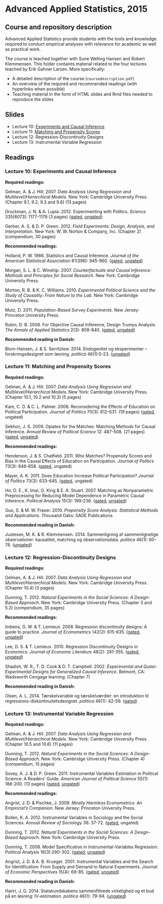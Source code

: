 # Advanced Applied Statistics, 2015

## Course and repository description

Advanced Applied Statistics provide students with the tools and knowledge required to conduct empirical analyses with relevance for academic as well as practical work. 

The course is teached together with Sune Welling Hansen and Robert Klemmensen. This folder containts material related to the four lectures teached by Erik Gahner Larsen. More specifically: 

- A detailed description of the course (`coursedescription.pdf`)
- An overview of the required and recommended readings (with hyperlinks when possible)
- Teaching material in the form of HTML slides and Rmd files needed to reproduce the slides

## Slides

- Lecture 10: [Experiments and Causal Inference](http://erikgahner.github.io/slides/aas2015-w10-experiments/experiments.html)
- Lecture 11: [Matching and Propensity Scores](http://erikgahner.github.io/slides/aas2015-w11-matching/matching.html)
- Lecture 12: Regression-Discontinuity Designs
- Lecture 13: Instrumental Variable Regression

## Readings
### Lecture 10: Experiments and Causal Inference

**Required readings:**

Gelman, A. & J. Hill. 2007. _Data Analysis Using Regression and Multilevel/Hierarchical Models._ New York: Cambridge University Press. (Chapter 9.1, 9.2, 9.3 and 9.6) (13 pages)

Druckman, J. N. & A. Lupia. 2012. Experimenting with Politics. _Science_ 335(6073): 1177-1179 (3 pages) ([gated](http://www.sciencemag.org/content/335/6073/1177), [ungated](http://faculty.wcas.northwestern.edu/~jnd260/pub/Druckman%20Lupia%20Science%202012.pdf))

Gerber, A. S. & D. P. Green. 2012. _Field Experiments: Design, Analysis, and Interpretation_. New York: W. W. Norton & Company, Inc. (Chapter 2) (compendium, 30 pages)

**Recommended readings:**

Holland, P. W. 1986. Statistics and Causal Inference. _Journal of the American Statistical Association_ 81(396): 945-960. ([gated](http://www.tandfonline.com/doi/abs/10.1080/01621459.1986.10478354), [ungated](http://www.ics.uci.edu/~sternh/courses/265/holland_jasa1986.pdf))

Morgan, S. L. & C. Winship. 2007. _Counterfactuals and Causal Inference: Methods and Principles for Social Research_. New York: Cambridge University Press.

Morton, R. B. & K. C. Williams. 2010. _Experimental Political Science and the Study of Causality: From Nature to the Lab_. New York: Cambridge University Press.

Mutz, D. 2011. _Population-Based Survey Experiments_. New Jersey: Princeton University Press.

Rubin, D. B. 2008. For Objective Causal Inference, Design Trumps Analysis. _The Annals of Applied Statistics_ 2(3): 808-840. ([gated](http://www.jstor.org/stable/30245110?seq=1#page_scan_tab_contents), [ungated](http://arxiv.org/pdf/0811.1640.pdf))

**Recommended reading in Danish:**

Blom-Hansen, J. & S. Serritzlew. 2014. Endogenitet og eksperimenter – forskningsdesignet som løsning. _politica_ 46(1):5-23. ([ungated](http://politica.dk/fileadmin/politica/Dokumenter/politica_46_1/blom-hansen_og_serritzlew.pdf))

### Lecture 11: Matching and Propensity Scores

**Required readings:**

Gelman, A. & J. Hill. 2007. _Data Analysis Using Regression and Multilevel/Hierarchical Models_. New York: Cambridge University Press. (Chapter 10.1, 10.2 and 10.3) (5 pages)

Kam, C. D. & C. L. Palmer. 2008. Reconsidering the Effects of Education on Political Participation. _Journal of Politics_ 70(3): 612-631. (19 pages) ([gated](http://journals.cambridge.org/action/displayFulltext?type=1&fid=1927228&jid=JOP&volumeId=70&issueId=03&aid=1927220), ungated)

Sekhon, J. S. 2009. Opiates for the Matches: Matching Methods for Causal Inference. _Annual Review of Political Science_ 12: 487-508. (21 pages) ([gated](http://www.annualreviews.org/doi/abs/10.1146/annurev.polisci.11.060606.135444), [ungated](http://sekhon.berkeley.edu/papers/opiates.pdf))

**Recommended readings:**

Henderson, J. & S. Chatfield. 2011. Who Matches? Propensity Scores and Bias in the Causal Effects of Education on Participation. _Journal of Politics_ 73(3): 646-658. ([gated](http://journals.cambridge.org/action/displayAbstract?fromPage=online&aid=8347737&fileId=S0022381611000351), ungated)

Mayer, A. K. 2011. Does Education Increase Political Participation? _Journal of Politics_ 73(3): 633-645. ([gated](http://journals.cambridge.org/action/displayAbstract?fromPage=online&aid=8347734&fileId=S002238161100034X), ungated)

Ho, D. E., K. Imai, G. King & E. A. Stuart. 2007. Matching as Nonparametric Preprocessing for Reducing Model Dependence in Parametric Causal Inference. _Political Analysis_ 15(3): 199-236. ([gated](http://pan.oxfordjournals.org/content/15/3/199.short), [ungated](http://zmjones.com/static/causal-inference/ho-pa-2007.pdf))

Guo, S. & M. W. Fraser. 2010. _Propensity Score Analysis: Statistical Methods and Applications_. Thousand Oaks: SAGE Publications.

**Recommended reading in Danish:**

Justesen, M. K. & R. Klemmensen. 2014. Sammenligning af sammenlignelige observationer: kausalitet, matching og observationsdata. _politica_ 46(1): 60-78. ([ungated](http://politica.dk/fileadmin/politica/Dokumenter/politica_46_1/justesen_og_klemmensen.pdf))
 
### Lecture 12: Regression-Discontinuity Designs

**Required readings:**

Gelman, A. & J. Hill. 2007. _Data Analysis Using Regression and Multilevel/Hierarchical Models_. New York: Cambridge University Press. (Chapter 10.4) (3 pages)

Dunning, T. 2012. _Natural Experiments in the Social Sciences: A Design-Based Approach_. New York: Cambridge University Press. (Chapter 3 and 5.2) (compendium, 35 pages)

**Recommended readings:**

Imbens, G. W. & T. Lemieux. 2008. Regression discontinuity designs: A guide to practice. _Journal of Econometrics_ 142(2): 615-635. ([gated](http://www.sciencedirect.com/science/article/pii/S0304407607001091), [ungated](http://info.cba.ksu.edu/Chua/Temp/RDD/ImbensLemieuxJE08.pdf))

Lee, D. S. & T. Lemieux. 2010. Regression Discontinuity Designs in Economics. _Journal of Economic Literature_ 48(2): 281-355. ([gated](https://www.aeaweb.org/articles.php?doi=10.1257/jel.48.2.281), [ungated](http://www.princeton.edu/~davidlee/wp/RDDEconomics.pdf))

Shadish, W. R., T. D. Cook & D. T. Campbell. 2002. _Experimental and Quasi-Experimental Designs for Generalized Causal Inference_. Belmont, CA: Wadsworth Cengage learning. (Chapter 7)

**Recommended reading in Danish:**

Olsen, A. L. 2014. Tærskelvariable og tærskelværdier: en introduktion til regressions-diskontinuitetsdesignet. _politica_ 46(1): 42-59. ([gated](http://politica.dk/fileadmin/politica/Dokumenter/politica_46_1/olsen.pdf))
 
### Lecture 13: Instrumental Variable Regression

**Required readings:**

Gelman, A. & J. Hill. 2007. _Data Analysis Using Regression and Multilevel/Hierarchical Models_. New York: Cambridge University Press. (Chapter 10.5 and 10.6) (11 pages)

Dunning, T. 2012. _Natural Experiments in the Social Sciences: A Design-Based Approach_. New York: Cambridge University Press. (Chapter 4) (compendium, 15 pages)

Sovey, A. J. & D. P. Green. 2011. Instrumental Variables Estimation in Political Science: A Readers’ Guide. _American Journal of Political Science_ 55(1): 188-200. (13 pages) ([gated](http://onlinelibrary.wiley.com/doi/10.1111/j.1540-5907.2010.00477.x/abstract), [ungated](http://faculty.smu.edu/millimet/classes/eco6374/papers/sovey%20green%202011.pdf))

**Recommended readings:**

Angrist, J. D. & Pischke, J. 2009. _Mostly Harmless Econometrics: An Empiricist’s Companion_. New Jersey: Princeton University Press.

Bollen, K. A. 2012. Instrumental Variables in Sociology and the Social Sciences. _Annual Review of Sociology_ 38: 37-72. ([gated](http://www.annualreviews.org/doi/abs/10.1146/annurev-soc-081309-150141), ungated)

Dunning, T. 2012. _Natural Experiments in the Social Sciences: A Design-Based Approach_. New York: Cambridge University Press.

Dunning, T. 2008. Model Specification in Instrumental-Variables Regression. _Political Analysis_ 16(3):290-302. ([gated](http://pan.oxfordjournals.org/content/16/3/290.short), [ungated](http://zmjones.com/static/causal-inference/dunning-pa-2008.pdf))

Angrist, J. D. & A. B. Krueger. 2001. Instrumental Variables and the Search for Identification: From Supply and Demand to Natural Experiments. _Journal of Economic Perspectives_ 15(4): 69-85. ([gated](https://www.aeaweb.org/articles.php?doi=10.1257/jep.15.4.69), [ungated](http://economics.mit.edu/files/18))

**Recommended reading in Danish:**

Hariri, J. G. 2014. Statskundskabens sammenfiltrede virkelighed og et bud på en løsning: IV-estimation. _politica_ 46(1): 79-94. ([ungated](http://politica.dk/fileadmin/politica/Dokumenter/politica_46_1/hariri.pdf))